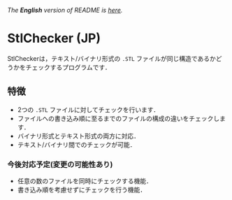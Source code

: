 *The **English** version of README is [here](https://github.com/GrapeJuicer/StlChecker/blob/main/README_en.md).*

# StlChecker (JP)

StlCheckerは，テキスト/バイナリ形式の `.STL` ファイルが同じ構造であるかどうかをチェックするプログラムです．

## 特徴
- 2つの `.STL` ファイルに対してチェックを行います．
- ファイルへの書き込み順に至るまでのファイルの構成の違いをチェックします．
- バイナリ形式とテキスト形式の両方に対応．
- テキスト/バイナリ間でのチェックが可能．


### 今後対応予定(変更の可能性あり)
  - 任意の数のファイルを同時にチェックする機能．
  - 書き込み順を考慮せずにチェックを行う機能．
